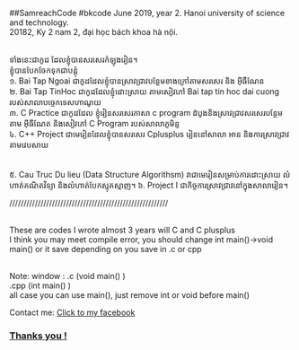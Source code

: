##SamreachCode
#bkcode
June 2019, year 2. Hanoi university of science and technology. <br>
20182, Ky 2 nam 2, đại học bách khoa hà nội. <br><br>

ទាំងនេះជាកូដ ដែលខ្ញុំបានសរសេរកំឡុងរៀន។<br>
ខ្ញុំបានបែកចែកទុកជាបន្តុំ<br>
  ១. Bai Tap Ngoai ជាកូដដែលខ្ញុំបានស្រាវជ្រាវបន្ថែមខាងក្រៅតាមសរសេរ និង អ៊ីធឺណែន <br>
  ២. Bai Tap TinHoc ជាកូដដែលខ្ញុំដោះស្រាយ តាមសៀវភៅ Bai tap tin hoc dai cuong របស់សាលាបច្ចេកទេសហាណូយ <br>
  ៣. C Practice ជាកូដដែល ខ្ញុំរៀនសរសេរភាសា c program ដំបូងនិងសា្រវជ្រាវសរសេរបន្ថែមតាម អ៊ីធឺណែត និងសៀវភៅ C Program របស់សាលាភូមិន្ទ <br>
  ៤. C++ Project ជាមេរៀនដែលខ្ញុំបានសរសេរ Cplusplus រៀននៅសាលា អាន និងការស្រាវជ្រាវតាមវេបសាយ <br><br><br>
  ៥. ​Cau Truc Du lieu (Data Structure Algorithsm) វាជាមេរៀនសម្រាប់ការដោះស្រាយ លំហាត់គណិតវិទ្យា និងលំហាត់បែកស្មុគស្មាញ។ 
  ៦. Project I ជាកិច្ចការស្រាវជ្រាវនៅក្នុងសាលារៀន។
  
////////////////////////////////////////////////////////<br><br>

These are codes I wrote almost 3 years will C and C plusplus <br>
I think you may meet compile error, you should change int main()->void main() or it save depending on you save in .c or cpp <br><br>	

Note: window : .c (void main() ) <br>
               .cpp (int main() ) <br>
               all case you can use main(), just remove int or void before main() <br>
               
Contact me:  <a href="https://facebook.com/yan.samreach" target="_blank">Click to my facebook</a>

<h3><u>Thanks you !</u></h3>